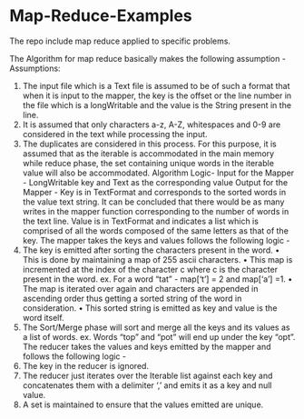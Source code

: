 # Map-Reduce-Examples
The repo include map reduce applied to specific problems.

The Algorithm for map reduce basically makes the following assumption -
Assumptions:
1. The input file which is a Text file is assumed to be of such a format
that when it is input to the mapper, the key is the offset or the line number in the file which is a
longWritable and the value is the String present in the line.
2. It is assumed that only characters a-z, A-Z, whitespaces and 0-9 are considered in the text while
processing the input.
3. The duplicates are considered in this process. For this purpose, it is assumed that as the iterable is
accommodated in the main memory while reduce phase, the set containing unique words in the iterable
value will also be accommodated.
Algorithm Logic-
Input for the Mapper -
LongWritable key and Text as the corresponding value
Output for the Mapper -
Key is in TextFormat and corresponds to the sorted words in the value text string. It can be
concluded that there would be as many writes in the mapper function corresponding to the number of
words in the text line.
Value is in TextFormat and indicates a list which is comprised of all the words composed of the same
letters as that of the key.
The mapper takes the keys and values follows the following logic -
1. The key is emitted after sorting the characters present in the word.
• This is done by maintaining a map of 255 ascii characters.
• This map is incremented at the index of the character c where c is the character present
in the word. ex. For a word “tat” - map[‘t’] = 2 and map[‘a’] =1.
• The map is iterated over again and characters are appended in ascending order thus
getting a sorted string of the word in consideration.
• This sorted string is emitted as key and value is the word itself.
2. The Sort/Merge phase will sort and merge all the keys and its values as a list of words. ex. Words
“top” and “pot” will end up under the key “opt”.
The reducer takes the values and keys emitted by the mapper and follows the following logic -
1. The key in the reducer is ignored.
2. The reducer just iterates over the Iterable<Text> list against each key and concatenates them with a
delimiter ‘,’ and emits it as a key and null value.
3. A set is maintained to ensure that the values emitted are unique.
